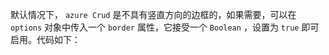 默认情况下， `azure Crud` 是不具有竖直方向的边框的，如果需要，可以在 `options` 对象中传入一个 `border` 属性，它接受一个 `Boolean` ，设置为 `true` 即可启用。代码如下：
